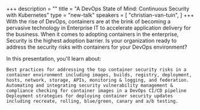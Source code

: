 +++
description = ""
title = "A DevOps State of Mind: Continuous Security with Kubernetes"
type = "new-talk"
speakers = [
        "christian-van-tuin",
]
+++
With the rise of DevOps, containers are at the brink of becoming a pervasive technology in Enterprise IT to accelerate application delivery for the business. When it comes to adopting containers in the enterprise, Security is the highest adoption barrier. Is your organization ready to address the security risks with containers for your DevOps environment?

In this presentation, you'll learn about:

    Best practices for addressing the top container security risks in a container environment including images, builds, registry, deployment, hosts, network, storage, APIs, monitoring & logging, and federation.
    Automating and integrating security vulnerability management & compliance checking for container images in a DevOps CI/CD pipeline
    Deployment strategies for deploying container security updates including recreate, rolling, blue/green, canary and a/b testing.
